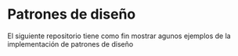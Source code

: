 # Patrones de diseño
El siguiente repositorio tiene como fin mostrar agunos ejemplos de la implementación de patrones de diseño

